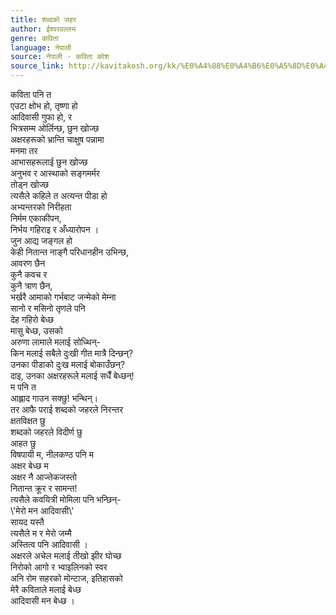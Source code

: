 ```yaml
---
title: शब्दको जहर
author: ईश्वरवल्लभ
genre: कविता
language: नेपाली
source: नेपाली - कविता कोश
source_link: http://kavitakosh.org/kk/%E0%A4%88%E0%A4%B6%E0%A5%8D%E0%A4%B5%E0%A4%B0%E0%A4%B5%E0%A4%B2%E0%A5%8D%E0%A4%B2%E0%A4%AD
---
```


कविता पनि त  
एउटा क्षोभ हो, तृष्णा हो  
आदिवासी गुफा हो, र  
भित्रसम्म ओर्लिन्छ, छुन खोज्छ  
अक्षरहरूको भ्रान्ति चाक्षुष पन्नामा  
मनमा तर  
आभासहरूलाई छुन खोज्छ  
अनुभव र आस्थाको सङ्गमर्मर  
तोड्न खोज्छ  
त्यसैले कहिले त अत्यन्त पीडा हो  
अभ्यन्तरको निरीहता  
निर्मम एकाकीपन,  
निर्भय गहिराइ र अँध्यारोपन ।  
जुन आद्य जङ्गल हो  
केही नितान्त नाङ्गै परिधानहीन उभिन्छ,  
आवरण छैन  
कुनै कवच र  
कुनै त्राण छैन,  
भर्खरै आमाको गर्भबाट जन्मेको मेम्ना  
सानो र मसिनो तृणले पनि  
देह गहिरो बेध्छ  
मासु बेध्छ, उसको  
अरुणा लामाले मलाई सोध्थिन्-  
किन मलाई सबैले दुःखी गीत मात्रै दिन्छन्?  
उनका पीडाको दुःख मलाई बोकाउँछन्?  
दाइ, उनका अक्षरहरूले मलाई सधैँ बेध्छन्!  
म पनि त  
आह्लाद गाउन सक्छु! भन्थिन्।  
तर आफै पराई शब्दको जहरले निरन्तर  
क्षतविक्षत छु  
शब्दको जहरले विदीर्ण छु  
आहत छु  
विषपायी म, नीलकण्ठ पनि म  
अक्षर बेध्छ म  
अक्षर नै आज्तेकजस्तो  
नितान्त क्रूर र सामन्त!  
त्यसैले कवयित्री मोमिला पनि भन्छिन्-  
\\'मेरो मन आदिवासी\\'  
सायद यस्तै  
त्यसैले म र मेरो जम्मै  
अस्तित्व पनि आदिवासी ।  
अक्षरले अचेल मलाई तीखो झीर घोच्छ  
निरोको आगो र भ्वाइलिनको स्वर  
अनि रोम सहरको मोन्टाज, इतिहासको  
मेरै कविताले मलाई बेध्छ  
आदिवासी मन बेध्छ ।
